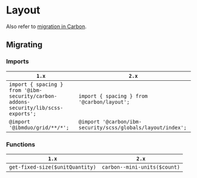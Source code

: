 # Layout

Also refer to [migration in Carbon](https://github.com/carbon-design-system/carbon/blob/master/docs/migration/10.x-layout.md).

## Migrating

### Imports

| `1.x`                                                                              | `2.x`                                                       |
| ---------------------------------------------------------------------------------- | ----------------------------------------------------------- |
| `import { spacing } from '@ibm-security/carbon-addons-security/lib/scss-exports';` | `import { spacing } from '@carbon/layout';`                 |
| `@import '@ibmduo/grid/**/*';`                                                     | `@import '@carbon/ibm-security/scss/globals/layout/index';` |

### Functions

| `1.x`                           | `2.x`                        |
| ------------------------------- | ---------------------------- |
| `get-fixed-size($unitQuantity)` | `carbon--mini-units($count)` |
